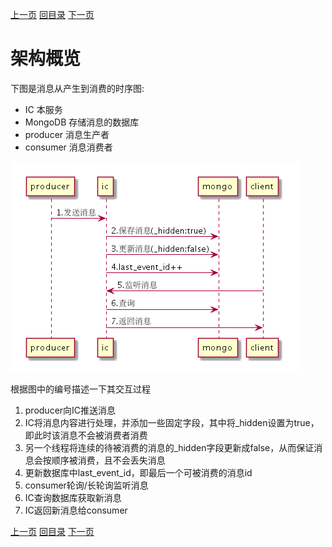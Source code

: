 [上一页](design.md)
[回目录](../../README.md)
[下一页](table.md)


# 架构概览
下图是消息从产生到消费的时序图:

* IC 本服务
* MongoDB 存储消息的数据库
* producer 消息生产者
* consumer 消息消费者

![时序图](../images/arch.png)

根据图中的编号描述一下其交互过程
1. producer向IC推送消息
2. IC将消息内容进行处理，并添加一些固定字段，其中将_hidden设置为true，即此时该消息不会被消费者消费
3. 另一个线程将连续的待被消费的消息的_hidden字段更新成false，从而保证消息会按顺序被消费，且不会丢失消息
4. 更新数据库中last_event_id，即最后一个可被消费的消息id
5. consumer轮询/长轮询监听消息
6. IC查询数据库获取新消息
7. IC返回新消息给consumer


[上一页](design.md)
[回目录](../../README.md)
[下一页](table.md)
